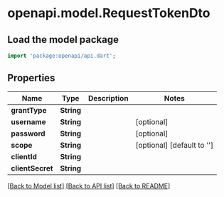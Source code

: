 # openapi.model.RequestTokenDto

## Load the model package
```dart
import 'package:openapi/api.dart';
```

## Properties
Name | Type | Description | Notes
------------ | ------------- | ------------- | -------------
**grantType** | **String** |  | 
**username** | **String** |  | [optional] 
**password** | **String** |  | [optional] 
**scope** | **String** |  | [optional] [default to '']
**clientId** | **String** |  | 
**clientSecret** | **String** |  | 

[[Back to Model list]](../README.md#documentation-for-models) [[Back to API list]](../README.md#documentation-for-api-endpoints) [[Back to README]](../README.md)


